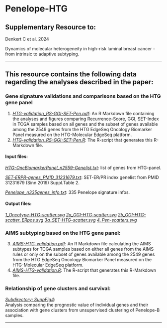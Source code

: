 # Penelope-HTG


## Supplementary Resource to:  

Denkert C et al. 2024 

Dynamics of molecular heterogeneity in high-risk luminal breast cancer - from intrinsic to adaptive subtyping.

************************************************************

## This resource contains the following data regarding the analyses described in the paper:

### Gene signature validations and comparisons based on the HTG gene panel

1. [*HTG-validation_RS-GGI-SET-Pen.pdf*](https://github.com/tkarn/Penelope-HTG/blob/main/HTG-validation_RS-GGI-SET-Pen.pdf):  An R Markdown file containing the analyses and figures comparing Recurrence-Score, GGI, SET-Index in TCGA samples based on all genes and the subset of genes available among the 2549 genes from the HTG EdgeSeq Oncology Biomarker Panel measured on the HTG-Molecular EdgeSeq platform.
2. [*HTG-validation_RS-GGI-SET-Pen.R*](https://github.com/tkarn/Penelope-HTG/blob/main/HTG-validation_RS-GGI-SET-Pen.R):  The R-script that generates this R-Markdown file.

#### Input files:
[*HTG-OncBiomarkerPanel_n2559-Genelist.txt*](https://github.com/tkarn/Penelope-HTG/blob/main/HTG-OncBiomarkerPanel_n2559-Genelist.txt): list of genes from HTG-panel.

[*SET-ERPR-genes_PMID_31231679.txt*](https://github.com/tkarn/Penelope-HTG/blob/main/SET-ERPR-genes_PMID_31231679.txt): SET-ER/PR index genelist from PMID 31231679 (Sinn 2019) Suppl.Table 2.

[*Penelope_n335genes_info.txt*](https://github.com/tkarn/Penelope-HTG/blob/main/Penelope_n335genes_info.txt): 335 Penelope signature infos.

#### Output files:
[*1_Oncotype-HTG-scatter.svg*](https://github.com/tkarn/Penelope-HTG/blob/main/1_Oncotype-HTG-scatter.svg)
[*2a_GGI-HTG-scatter.svg*](https://github.com/tkarn/Penelope-HTG/blob/main/2a_GGI-HTG-scatter.svg)
[*2b_GGI-HTG-scatter_ERpos.svg*](https://github.com/tkarn/Penelope-HTG/blob/main/2b_GGI-HTG-scatter_ERpos.svg)
[*3a_SET-HTG-scatter.svg*](https://github.com/tkarn/Penelope-HTG/blob/main/3a_SET-HTG-scatter.svg)
[*4_Pen-scatters.svg*](https://github.com/tkarn/Penelope-HTG/blob/main/4_Pen-scatters.svg)



### AIMS subtyping based on the HTG gene panel:

3. [*AIMS-HTG-validation.pdf*](https://github.com/tkarn/Penelope-HTG/blob/main/AIMS-HTG-validation.pdf):  An R Markdown file calculating the AIMS subtypes for TCGA samples based on either all genes from the AIMS rules or only on the subset of genes available among the 2549 genes from the HTG EdgeSeq Oncology Biomarker Panel measured on the HTG-Molecular EdgeSeq platform.
4. [*AIMS-HTG-validation.R*](https://github.com/tkarn/Penelope-HTG/blob/main/AIMS-HTG-validation.R):  The R-script that generates this R-Markdown file.




### Relationship of gene clusters and survival:
[*Subdirectory: SuppFig4*](https://github.com/tkarn/Penelope-HTG/blob/main/SuppFig4):  
Analysis comparing the prognostic value of individual genes and their association with gene clusters from unsupervised clustering of Penelope-B samples.


************************************************************

